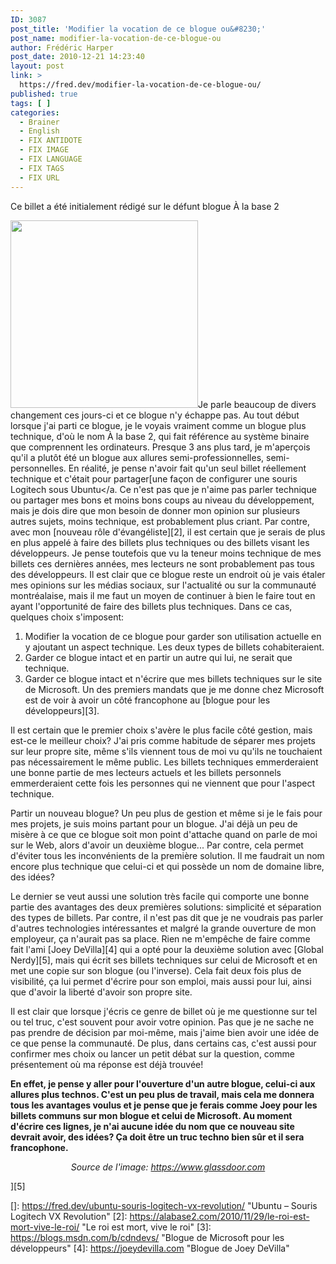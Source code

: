 ```yaml
---
ID: 3087
post_title: 'Modifier la vocation de ce blogue ou&#8230;'
post_name: modifier-la-vocation-de-ce-blogue-ou
author: Frédéric Harper
post_date: 2010-12-21 14:23:40
layout: post
link: >
  https://fred.dev/modifier-la-vocation-de-ce-blogue-ou/
published: true
tags: [ ]
categories:
  - Brainer
  - English
  - FIX ANTIDOTE
  - FIX IMAGE
  - FIX LANGUAGE
  - FIX TAGS
  - FIX URL
---
```

<div id="deadblog">
  Ce billet a été initialement rédigé sur le défunt blogue À la base 2
</div>

<img title="Two-way_traffic" src="http://fred.dev/wp-content/uploads/2010/12/Two-way_traffic-300x300.png" alt="" width="300" height="300" />Je parle beaucoup de divers changement ces jours-ci et ce blogue n'y échappe pas. Au tout début lorsque j'ai parti ce blogue, je le voyais vraiment comme un blogue plus technique, d'où le nom À la base 2, qui fait référence au système binaire que comprennent les ordinateurs. Presque 3 ans plus tard, je m'aperçois qu'il a plutôt été un blogue aux allures semi-professionnelles, semi-personnelles. En réalité, je pense n'avoir fait qu'un seul billet réellement technique et c'était pour partager[une façon de configurer une souris Logitech sous Ubuntu</a.
Ce n'est pas que je n'aime pas parler technique ou partager mes bons et moins bons coups au niveau du développement, mais je dois dire que mon besoin de donner mon opinion sur plusieurs autres sujets, moins technique, est probablement plus criant. Par contre, avec mon [nouveau rôle d'évangéliste][2], il est certain que je serais de plus en plus appelé à faire des billets plus techniques ou des billets visant les développeurs. Je pense toutefois que vu la teneur moins technique de mes billets ces dernières années, mes lecteurs ne sont probablement pas tous des développeurs. Il est clair que ce blogue reste un endroit où je vais étaler mes opinions sur les médias sociaux, sur l'actualité ou sur la communauté montréalaise, mais il me faut un moyen de continuer à bien le faire tout en ayant l'opportunité de faire des billets plus techniques. Dans ce cas, quelques choix s'imposent:

1.  Modifier la vocation de ce blogue pour garder son utilisation actuelle en y ajoutant un aspect technique. Les deux types de billets cohabiteraient.
2.  Garder ce blogue intact et en partir un autre qui lui, ne serait que technique.
3.  Garder ce blogue intact et n'écrire que mes billets techniques sur le site de Microsoft. Un des premiers mandats que je me donne chez Microsoft est de voir à avoir un côté francophone au [blogue pour les développeurs][3].

Il est certain que le premier choix s'avère le plus facile côté gestion, mais est-ce le meilleur choix? J'ai pris comme habitude de séparer mes projets sur leur propre site, même s'ils viennent tous de moi vu qu'ils ne touchaient pas nécessairement le même public. Les billets techniques emmerderaient une bonne partie de mes lecteurs actuels et les billets personnels emmerderaient cette fois les personnes qui ne viennent que pour l'aspect technique.

Partir un nouveau blogue? Un peu plus de gestion et même si je le fais pour mes projets, je suis moins partant pour un blogue. J'ai déjà un peu de misère à ce que ce blogue soit mon point d'attache quand on parle de moi sur le Web, alors d'avoir un deuxième blogue... Par contre, cela permet d'éviter tous les inconvénients de la première solution. Il me faudrait un nom encore plus technique que celui-ci et qui possède un nom de domaine libre, des idées?

Le dernier se veut aussi une solution très facile qui comporte une bonne partie des avantages des deux premières solutions: simplicité et séparation des types de billets. Par contre, il n'est pas dit que je ne voudrais pas parler d'autres technologies intéressantes et malgré la grande ouverture de mon employeur, ça n'aurait pas sa place. Rien ne m'empêche de faire comme fait l'ami [Joey DeVilla][4] qui a opté pour la deuxième solution avec [Global Nerdy][5], mais qui écrit ses billets techniques sur celui de Microsoft et en met une copie sur son blogue (ou l'inverse). Cela fait deux fois plus de visibilité, ça lui permet d'écrire pour son emploi, mais aussi pour lui, ainsi que d'avoir la liberté d'avoir son propre site.

Il est clair que lorsque j'écris ce genre de billet où je me questionne sur tel ou tel truc, c'est souvent pour avoir votre opinion. Pas que je ne sache ne pas prendre de décision par moi-même, mais j'aime bien avoir une idée de ce que pense la communauté. De plus, dans certains cas, c'est aussi pour confirmer mes choix ou lancer un petit débat sur la question, comme présentement où ma réponse est déjà trouvée!

**En effet, je pense y aller pour l'ouverture d'un autre blogue, celui-ci aux allures plus technos. C'est un peu plus de travail, mais cela me donnera tous les avantages voulus et je pense que je ferais comme Joey pour les billets communs sur mon blogue et celui de Microsoft. Au moment d'écrire ces lignes, je n'ai aucune idée du nom que ce nouveau site devrait avoir, des idées? Ça doit être un truc techno bien sûr et il sera francophone.**<p style="text-align:center">
  <em>Source de l'image: <a title="Site Web de l'image" href="https://www.glassdoor.com">https://www.glassdoor.com</a></em>
</p>][5]

 []: https://fred.dev/ubuntu-souris-logitech-vx-revolution/ "Ubuntu – Souris Logitech VX Revolution"
 [2]: https://alabase2.com/2010/11/29/le-roi-est-mort-vive-le-roi/ "Le roi est mort, vive le roi"
 [3]: https://blogs.msdn.com/b/cdndevs/ "Blogue de Microsoft pour les développeurs"
 [4]: https://joeydevilla.com "Blogue de Joey DeVilla"